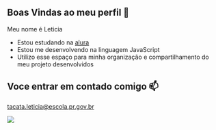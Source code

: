 ## Boas Vindas ao meu perfil 💙

Meu nome é Leticia

- Estou estudando na [alura](https://www.alura.com.br)
- Estou me desenvolvendo na linguagem JavaScript
- Utilizo esse espaço para minha organização e compartilhamento do meu projeto desenvolvidos 

## Voce entrar em contado comigo 📫

tacata.leticia@escola.pr.gov.br



![](https://media.tenor.com/qJqvgoqhTlgAAAAi/cute-cats.gif)

